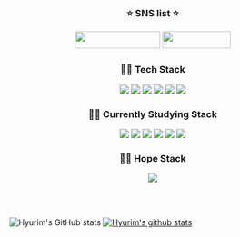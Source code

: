 <h3 align='center'> ⭐ SNS list ⭐ </p>
<p align='center'>
<a href="https://velog.io/@hyuri_96" target="_blank"><img src="https://img.shields.io/badge/-Hyuri's Velog-20C997?style=flat-square&logo=Velog&logoColor=white" width = 150px height = 30px /></a>
<a href="https://www.instagram.com/woody_96.11.06/" target="_blank"><img src="https://img.shields.io/badge/-Instagram-E4405F?style=flat-square&logo=Instagram&logoColor=white" width = 120px height = 30px/></a>


  <h3 align='center'> 👨‍💻 Tech Stack </h3>
  <p><p align='center'>
  <img src="https://img.shields.io/badge/Power Automate-7492ED?style=flat-square&logo=Java&logoColor=white" />
  <img src="https://img.shields.io/badge/JavaScript-F7DF1E?style=flat-square&logo=JavaScript&logoColor=white" /> </a>
  <img src="https://img.shields.io/badge/Java-007396?style=flat-square&logo=Java&logoColor=white" />
  <img src="https://img.shields.io/badge/Spring-6DB33F?style=flat-square&logo=Spring&logoColor=white" />
  <img src="https://img.shields.io/badge/MySQL-4479A1?style=flat-square&logo=MySQL&logoColor=white" />
  <img src="https://img.shields.io/badge/PostgreSQL-4169E1?style=flat-square&logo=PostgreSQL&logoColor=white" />
  
  <h3 align='center'> 👨‍💻 Currently Studying Stack </h3>
  <p><p align='center'>
  <img src="https://img.shields.io/badge/Java-007396?style=flat-square&logo=Java&logoColor=white" />
  <img src="https://img.shields.io/badge/Spring-6DB33F?style=flat-square&logo=Spring&logoColor=white" />
  <img src="https://img.shields.io/badge/Spring%20Boot-6DB33F?style=flat-square&logo=Spring%20Boot&logoColor=white" />
  <img src="https://img.shields.io/badge/Spring%20Security-6DB33F?style=flat-square&logo=Spring%20Security&logoColor=white" />
  <img src="https://img.shields.io/badge/MySQL-4479A1?style=flat-square&logo=MySQL&logoColor=white" />
  <img src="https://img.shields.io/badge/PostgreSQL-4169E1?style=flat-square&logo=PostgreSQL&logoColor=white" />
  </p>
  
  <h3 align='center'> 👨‍💻 Hope Stack </h3>
  <p><p align='center'>
    <img src="https://img.shields.io/badge/Amazon%20AWS-232F3E?style=flat-square&logo=Amazon%20AWS&logoColor=white" />
  </p>

 <br>
 <br>

![Hyurim's GitHub stats](https://github-readme-stats.vercel.app/api?username=hyurim&theme=github_dark&show_icons=true)
[![Hyurim's github stats](https://github-readme-stats.vercel.app/api/top-langs/?username=Hyurim&theme=github_dark&show_icons=true&hide_border=true&title_color=FFFFFF&icon_color=004386&layout=compact)](https://github.com/Hyurim)
 
<!--
**Hyurim/Hyurim** is a ✨ _special_ ✨ repository because its `README.md` (this file) appears on your GitHub profile.

